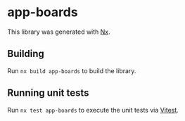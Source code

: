 # app-boards

This library was generated with [Nx](https://nx.dev).

## Building

Run `nx build app-boards` to build the library.

## Running unit tests

Run `nx test app-boards` to execute the unit tests via [Vitest](https://vitest.dev/).
